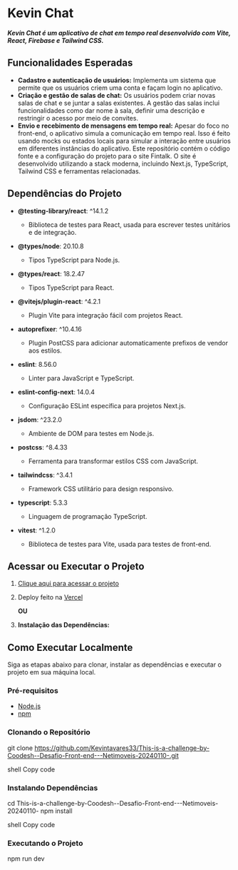 # Kevin Chat

***Kevin Chat é um aplicativo de chat em tempo real desenvolvido com Vite, React, Firebase e Tailwind CSS.***

## Funcionalidades Esperadas

- **Cadastro e autenticação de usuários:** Implementa um sistema que permite que os usuários criem uma conta e façam login no aplicativo.
- **Criação e gestão de salas de chat:** Os usuários podem criar novas salas de chat e se juntar a salas existentes. A gestão das salas inclui funcionalidades como dar nome à sala, definir uma descrição e restringir o acesso por meio de convites.
- **Envio e recebimento de mensagens em tempo real:** Apesar do foco no front-end, o aplicativo simula a comunicação em tempo real. Isso é feito usando mocks ou estados locais para simular a interação entre usuários em diferentes instâncias do aplicativo.
Este repositório contém o código fonte e a configuração do projeto para o site Fintalk. O site é desenvolvido utilizando a stack moderna, incluindo Next.js, TypeScript, Tailwind CSS e ferramentas relacionadas.

## Dependências do Projeto

- **@testing-library/react**: ^14.1.2
  - Biblioteca de testes para React, usada para escrever testes unitários e de integração.

- **@types/node**: 20.10.8
  - Tipos TypeScript para Node.js.

- **@types/react**: 18.2.47
  - Tipos TypeScript para React.

- **@vitejs/plugin-react**: ^4.2.1
  - Plugin Vite para integração fácil com projetos React.

- **autoprefixer**: ^10.4.16
  - Plugin PostCSS para adicionar automaticamente prefixos de vendor aos estilos.

- **eslint**: 8.56.0
  - Linter para JavaScript e TypeScript.

- **eslint-config-next**: 14.0.4
  - Configuração ESLint específica para projetos Next.js.

- **jsdom**: ^23.2.0
  - Ambiente de DOM para testes em Node.js.

- **postcss**: ^8.4.33
  - Ferramenta para transformar estilos CSS com JavaScript.

- **tailwindcss**: ^3.4.1
  - Framework CSS utilitário para design responsivo.

- **typescript**: 5.3.3
  - Linguagem de programação TypeScript.

- **vitest**: ^1.2.0
  - Biblioteca de testes para Vite, usada para testes de front-end.

## Acessar ou Executar o Projeto
1. [Clique aqui para acessar o projeto](https://this-is-a-challenge-by-coodesh-desafio-front-end-qwxbjitcu.vercel.app/)
2. Deploy feito na [Vercel](https://vercel.com/)

    **OU**

4. **Instalação das Dependências:**
  

## Como Executar Localmente

Siga as etapas abaixo para clonar, instalar as dependências e executar o projeto em sua máquina local.

### Pré-requisitos

- [Node.js](https://nodejs.org/)
- [npm](https://www.npmjs.com/) 

### Clonando o Repositório

git clone https://github.com/Kevintavares33/This-is-a-challenge-by-Coodesh--Desafio-Front-end---Netimoveis-20240110-.git

shell
Copy code

### Instalando Dependências

cd This-is-a-challenge-by-Coodesh--Desafio-Front-end---Netimoveis-20240110-
npm install

shell
Copy code

### Executando o Projeto

npm run dev
